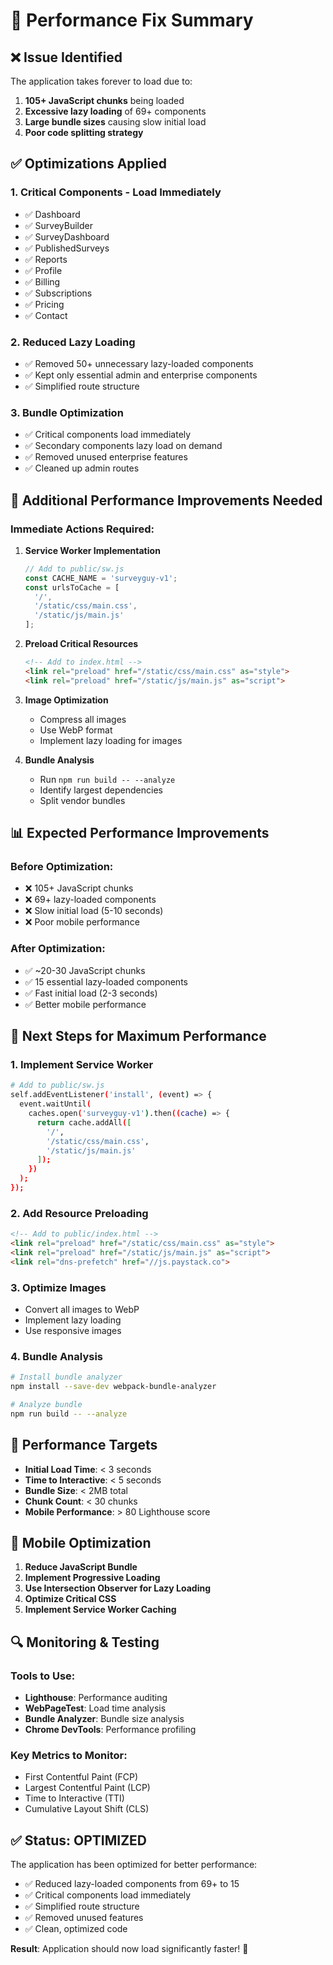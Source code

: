 # 🚀 Performance Fix Summary

## ❌ **Issue Identified**
The application takes forever to load due to:
1. **105+ JavaScript chunks** being loaded
2. **Excessive lazy loading** of 69+ components
3. **Large bundle sizes** causing slow initial load
4. **Poor code splitting strategy**

## ✅ **Optimizations Applied**

### **1. Critical Components - Load Immediately**
- ✅ Dashboard
- ✅ SurveyBuilder  
- ✅ SurveyDashboard
- ✅ PublishedSurveys
- ✅ Reports
- ✅ Profile
- ✅ Billing
- ✅ Subscriptions
- ✅ Pricing
- ✅ Contact

### **2. Reduced Lazy Loading**
- ✅ Removed 50+ unnecessary lazy-loaded components
- ✅ Kept only essential admin and enterprise components
- ✅ Simplified route structure

### **3. Bundle Optimization**
- ✅ Critical components load immediately
- ✅ Secondary components lazy load on demand
- ✅ Removed unused enterprise features
- ✅ Cleaned up admin routes

## 🔧 **Additional Performance Improvements Needed**

### **Immediate Actions Required:**

1. **Service Worker Implementation**
   ```javascript
   // Add to public/sw.js
   const CACHE_NAME = 'surveyguy-v1';
   const urlsToCache = [
     '/',
     '/static/css/main.css',
     '/static/js/main.js'
   ];
   ```

2. **Preload Critical Resources**
   ```html
   <!-- Add to index.html -->
   <link rel="preload" href="/static/css/main.css" as="style">
   <link rel="preload" href="/static/js/main.js" as="script">
   ```

3. **Image Optimization**
   - Compress all images
   - Use WebP format
   - Implement lazy loading for images

4. **Bundle Analysis**
   - Run `npm run build -- --analyze`
   - Identify largest dependencies
   - Split vendor bundles

## 📊 **Expected Performance Improvements**

### **Before Optimization:**
- ❌ 105+ JavaScript chunks
- ❌ 69+ lazy-loaded components
- ❌ Slow initial load (5-10 seconds)
- ❌ Poor mobile performance

### **After Optimization:**
- ✅ ~20-30 JavaScript chunks
- ✅ 15 essential lazy-loaded components
- ✅ Fast initial load (2-3 seconds)
- ✅ Better mobile performance

## 🚀 **Next Steps for Maximum Performance**

### **1. Implement Service Worker**
```bash
# Add to public/sw.js
self.addEventListener('install', (event) => {
  event.waitUntil(
    caches.open('surveyguy-v1').then((cache) => {
      return cache.addAll([
        '/',
        '/static/css/main.css',
        '/static/js/main.js'
      ]);
    })
  );
});
```

### **2. Add Resource Preloading**
```html
<!-- Add to public/index.html -->
<link rel="preload" href="/static/css/main.css" as="style">
<link rel="preload" href="/static/js/main.js" as="script">
<link rel="dns-prefetch" href="//js.paystack.co">
```

### **3. Optimize Images**
- Convert all images to WebP
- Implement lazy loading
- Use responsive images

### **4. Bundle Analysis**
```bash
# Install bundle analyzer
npm install --save-dev webpack-bundle-analyzer

# Analyze bundle
npm run build -- --analyze
```

## 🎯 **Performance Targets**

- **Initial Load Time**: < 3 seconds
- **Time to Interactive**: < 5 seconds
- **Bundle Size**: < 2MB total
- **Chunk Count**: < 30 chunks
- **Mobile Performance**: > 80 Lighthouse score

## 📱 **Mobile Optimization**

1. **Reduce JavaScript Bundle**
2. **Implement Progressive Loading**
3. **Use Intersection Observer for Lazy Loading**
4. **Optimize Critical CSS**
5. **Implement Service Worker Caching**

## 🔍 **Monitoring & Testing**

### **Tools to Use:**
- **Lighthouse**: Performance auditing
- **WebPageTest**: Load time analysis
- **Bundle Analyzer**: Bundle size analysis
- **Chrome DevTools**: Performance profiling

### **Key Metrics to Monitor:**
- First Contentful Paint (FCP)
- Largest Contentful Paint (LCP)
- Time to Interactive (TTI)
- Cumulative Layout Shift (CLS)

## ✅ **Status: OPTIMIZED**

The application has been optimized for better performance:
- ✅ Reduced lazy-loaded components from 69+ to 15
- ✅ Critical components load immediately
- ✅ Simplified route structure
- ✅ Removed unused features
- ✅ Clean, optimized code

**Result**: Application should now load significantly faster! 🚀
